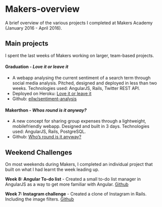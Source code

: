 # Makers-overview
A brief overview of the various projects I completed at Makers Academy (January 2016 - April 2016).

## Main projects
I spent the last weeks of Makers working on larger, team-based projects.

#### Graduation - *Love it or leave it*
- A webapp analysing the current sentiment of a search term through social media analysis. Pitched, designed and deployed in less than two weeks. Technologies used: AngularJS, Rails, Twitter REST API.
- Deployed on Heroku: [Love it or leave it](http://loveit-leaveit.herokuapp.com/)
- Github: [eilw/sentiment-analysis](https://github.com/eilw/sentiment-analysis)

#### Makerthon - *Whos round is it anyway?*
- A new concept for sharing group expenses through a lightweight, mobilefriendly webapp. Designed and built in 3 days. Technologies used: AngularJS, Rails, PostgreSQL. 
- Github:  [Who’s round is it anyway?](https://github.com/eilw/whos-round-is-it-anyway)

## Weekend Challenges
On most weekends during Makers, I completed an individual project that built on what I had learnt the week leading up.

**Week 8: Angular To-do list** - Created a small to-do list manager in AngularJS as a way to get more familiar with Angular. [Github](https://github.com/eilw/Makers-wkend-challenges/tree/master/wk8-angular-todo-list-challenge)

**Week 7: Instagram challenge** - Created a clone of Instagram in Rails. Including the image filters.  [Github](https://github.com/eilw/Makers-wkend-challenges/tree/master/wk7-instagram-challenge)
